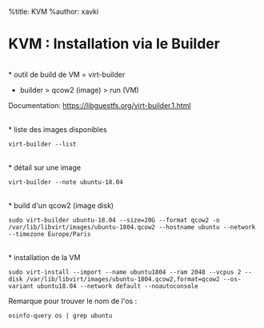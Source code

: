 %title: KVM
%author: xavki


# KVM : Installation via le Builder



<br>
* outil de build de VM = virt-builder

* builder > qcow2 (image) > run (VM)

Documentation: https://libguestfs.org/virt-builder.1.html

<br>
* liste des images disponibles

```
virt-builder --list
```

<br>
* détail sur une image

```
virt-builder --note ubuntu-18.04
```

<br>
* build d'un qcow2 (image disk)

```
sudo virt-builder ubuntu-18.04 --size=20G --format qcow2 -o /var/lib/libvirt/images/ubuntu-1804.qcow2 --hostname ubuntu --network --timezone Europe/Paris
```

<br>
* installation de la VM

```
sudo virt-install --import --name ubuntu1804 --ram 2048 --vcpus 2 --disk /var/lib/libvirt/images/ubuntu-1804.qcow2,format=qcow2 --os-variant ubuntu18.04 --network default --noautoconsole
```

Remarque pour trouver le nom de l'os :

```
osinfo-query os | grep ubuntu
```
